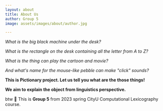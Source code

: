 ```yaml
---
layout: about
title: About Us
author: Group 5
image: assets/images/about/author.jpg

---
```


<i> What is the big black machine under the desk? </i> 

<i> What is the rectangle on the desk containing all the letter from A to Z? </i> 

<i> What is the thing can play the cartoon and movie? </i> 

<i> And what's name for the mouse-like pebble can make "click" sounds?</i><br>

**This is <B>Pictionary</B> project. Let us tell you what are the those things!**<br>

**We aim to explain the object from <B>linguistics perspective</B>.**<br>
 
btw 🥳 This is <B>Group 5</B> from 2023 spring CityU Computational Lexicography course.<br>